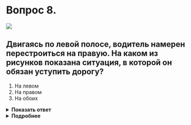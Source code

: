# Вопрос 8.

![](https://s.drom.ru/i24227/pdd/tickets/2016/1542608246.jpg)

## Двигаясь по левой полосе, водитель намерен перестроиться на правую. На каком из рисунков показана ситуация, в которой он обязан уступить дорогу?

1. На левом
2. На правом
3. На обоих

<details>
<summary><b>Показать ответ</b></summary>
Правильный ответ: 3
</details>
<details>
<summary><b>Подробнее</b></summary>
На левом рисунке преимущество у автомобиля, двигающегося попутно по полосе без изменения направления движения, т.е. у «хозяина полосы». Водитель, двигающийся по левой полосе уступает.
На правом рисунке одновременное перестроение. Водители руководствуются «правилом правой руки», т.е. у кого помеха справа, тот и уступает. Помеха справа у водителя, двигающего также по левой полосе. Он уступает дорогу и в этой ситуации.
(Пункт 8.4 ПДД)
</details>